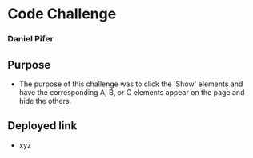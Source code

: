 # Code Challenge 
### Daniel Pifer

## Purpose 
 - The purpose of this challenge was to click the 'Show' elements and have the corresponding A, B, or C elements appear on the page and hide the others. 

## Deployed link
 - xyz